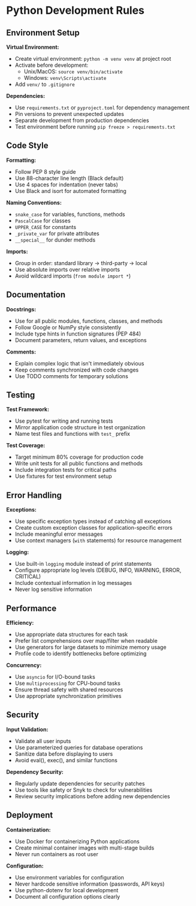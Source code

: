 # Python Development Rules

## Environment Setup

**Virtual Environment:**
- Create virtual environment: `python -m venv venv` at project root
- Activate before development:
  - Unix/MacOS: `source venv/bin/activate`
  - Windows: `venv\Scripts\activate`
- Add `venv/` to `.gitignore`

**Dependencies:**
- Use `requirements.txt` or `pyproject.toml` for dependency management
- Pin versions to prevent unexpected updates
- Separate development from production dependencies
- Test environment before running `pip freeze > requirements.txt`

## Code Style

**Formatting:**
- Follow PEP 8 style guide
- Use 88-character line length (Black default)
- Use 4 spaces for indentation (never tabs)
- Use Black and isort for automated formatting

**Naming Conventions:**
- `snake_case` for variables, functions, methods
- `PascalCase` for classes
- `UPPER_CASE` for constants
- `_private_var` for private attributes
- `__special__` for dunder methods

**Imports:**
- Group in order: standard library → third-party → local
- Use absolute imports over relative imports
- Avoid wildcard imports (`from module import *`)

## Documentation

**Docstrings:**
- Use for all public modules, functions, classes, and methods
- Follow Google or NumPy style consistently
- Include type hints in function signatures (PEP 484)
- Document parameters, return values, and exceptions

**Comments:**
- Explain complex logic that isn't immediately obvious
- Keep comments synchronized with code changes
- Use TODO comments for temporary solutions

## Testing

**Test Framework:**
- Use pytest for writing and running tests
- Mirror application code structure in test organization
- Name test files and functions with `test_` prefix

**Test Coverage:**
- Target minimum 80% coverage for production code
- Write unit tests for all public functions and methods
- Include integration tests for critical paths
- Use fixtures for test environment setup

## Error Handling

**Exceptions:**
- Use specific exception types instead of catching all exceptions
- Create custom exception classes for application-specific errors
- Include meaningful error messages
- Use context managers (`with` statements) for resource management

**Logging:**
- Use built-in `logging` module instead of print statements
- Configure appropriate log levels (DEBUG, INFO, WARNING, ERROR, CRITICAL)
- Include contextual information in log messages
- Never log sensitive information

## Performance

**Efficiency:**
- Use appropriate data structures for each task
- Prefer list comprehensions over map/filter when readable
- Use generators for large datasets to minimize memory usage
- Profile code to identify bottlenecks before optimizing

**Concurrency:**
- Use `asyncio` for I/O-bound tasks
- Use `multiprocessing` for CPU-bound tasks
- Ensure thread safety with shared resources
- Use appropriate synchronization primitives

## Security

**Input Validation:**
- Validate all user inputs
- Use parameterized queries for database operations
- Sanitize data before displaying to users
- Avoid eval(), exec(), and similar functions

**Dependency Security:**
- Regularly update dependencies for security patches
- Use tools like safety or Snyk to check for vulnerabilities
- Review security implications before adding new dependencies

## Deployment

**Containerization:**
- Use Docker for containerizing Python applications
- Create minimal container images with multi-stage builds
- Never run containers as root user

**Configuration:**
- Use environment variables for configuration
- Never hardcode sensitive information (passwords, API keys)
- Use python-dotenv for local development
- Document all configuration options clearly
